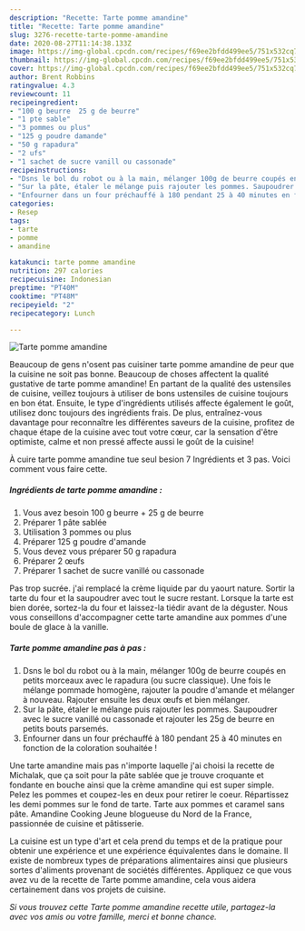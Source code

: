 ```yaml
---
description: "Recette: Tarte pomme amandine"
title: "Recette: Tarte pomme amandine"
slug: 3276-recette-tarte-pomme-amandine
date: 2020-08-27T11:14:38.133Z
image: https://img-global.cpcdn.com/recipes/f69ee2bfdd499ee5/751x532cq70/tarte-pomme-amandine-photo-principale-de-la-recette.jpg
thumbnail: https://img-global.cpcdn.com/recipes/f69ee2bfdd499ee5/751x532cq70/tarte-pomme-amandine-photo-principale-de-la-recette.jpg
cover: https://img-global.cpcdn.com/recipes/f69ee2bfdd499ee5/751x532cq70/tarte-pomme-amandine-photo-principale-de-la-recette.jpg
author: Brent Robbins
ratingvalue: 4.3
reviewcount: 11
recipeingredient:
- "100 g beurre  25 g de beurre"
- "1 pte sable"
- "3 pommes ou plus"
- "125 g poudre damande"
- "50 g rapadura"
- "2 ufs"
- "1 sachet de sucre vanill ou cassonade"
recipeinstructions:
- "Dsns le bol du robot ou à la main, mélanger 100g de beurre coupés en petits morceaux avec le rapadura (ou sucre classique). Une fois le mélange pommade homogène, rajouter la poudre d&#39;amande et mélanger à nouveau. Rajouter ensuite les deux œufs et bien mélanger."
- "Sur la pâte, étaler le mélange puis rajouter les pommes. Saupoudrer avec le sucre vanillé ou cassonade et rajouter les 25g de beurre en petits bouts parsemés."
- "Enfourner dans un four préchauffé à 180 pendant 25 à 40 minutes en fonction de la coloration souhaitée !"
categories:
- Resep
tags:
- tarte
- pomme
- amandine

katakunci: tarte pomme amandine 
nutrition: 297 calories
recipecuisine: Indonesian
preptime: "PT40M"
cooktime: "PT48M"
recipeyield: "2"
recipecategory: Lunch

---
```



![Tarte pomme amandine](https://img-global.cpcdn.com/recipes/f69ee2bfdd499ee5/751x532cq70/tarte-pomme-amandine-photo-principale-de-la-recette.jpg)

Beaucoup de gens n'osent pas cuisiner tarte pomme amandine de peur que la cuisine ne soit pas bonne. Beaucoup de choses affectent la qualité gustative de tarte pomme amandine! En partant de la qualité des ustensiles de cuisine, veillez toujours à utiliser de bons ustensiles de cuisine toujours en bon état. Ensuite, le type d'ingrédients utilisés affecte également le goût, utilisez donc toujours des ingrédients frais. De plus, entraînez-vous davantage pour reconnaître les différentes saveurs de la cuisine, profitez de chaque étape de la cuisine avec tout votre cœur, car la sensation d'être optimiste, calme et non pressé affecte aussi le goût de la cuisine!

<!--inarticleads1-->

À cuire tarte pomme amandine tue seul besion 7 Ingrédients et 3 pas. Voici comment vous faire cette.

##### Ingrédients de tarte pomme amandine :

1. Vous avez besoin 100 g beurre + 25 g de beurre
1. Préparer 1 pâte sablée
1. Utilisation 3 pommes ou plus
1. Préparer 125 g poudre d&#39;amande
1. Vous devez vous préparer 50 g rapadura
1. Préparer 2 œufs
1. Préparer 1 sachet de sucre vanillé ou cassonade


Pas trop sucrée. j&#39;ai remplacé la crème liquide par du yaourt nature. Sortir la tarte du four et la saupoudrer avec tout le sucre restant. Lorsque la tarte est bien dorée, sortez-la du four et laissez-la tiédir avant de la déguster. Nous vous conseillons d&#39;accompagner cette tarte amandine aux pommes d&#39;une boule de glace à la vanille. 

<!--inarticleads2-->

##### Tarte pomme amandine pas à pas :

1. Dsns le bol du robot ou à la main, mélanger 100g de beurre coupés en petits morceaux avec le rapadura (ou sucre classique). Une fois le mélange pommade homogène, rajouter la poudre d&#39;amande et mélanger à nouveau. Rajouter ensuite les deux œufs et bien mélanger.
1. Sur la pâte, étaler le mélange puis rajouter les pommes. Saupoudrer avec le sucre vanillé ou cassonade et rajouter les 25g de beurre en petits bouts parsemés.
1. Enfourner dans un four préchauffé à 180 pendant 25 à 40 minutes en fonction de la coloration souhaitée !


Une tarte amandine mais pas n&#39;importe laquelle j&#39;ai choisi la recette de Michalak, que ça soit pour la pâte sablée que je trouve croquante et fondante en bouche ainsi que la crème amandine qui est super simple. Pelez les pommes et coupez-les en deux pour retirer le coeur. Répartissez les demi pommes sur le fond de tarte. Tarte aux pommes et caramel sans pâte. Amandine Cooking Jeune blogueuse du Nord de la France, passionnée de cuisine et pâtisserie. 

<!--inarticleads1-->

<p>
La cuisine est un type d'art et cela prend du temps et de la pratique pour obtenir une expérience et une expérience équivalentes dans le domaine. Il existe de nombreux types de préparations alimentaires ainsi que plusieurs sortes d'aliments provenant de sociétés différentes. Appliquez ce que vous avez vu de la recette de Tarte pomme amandine, cela vous aidera certainement dans vos projets de cuisine.
</p>

<p>
<i>Si vous trouvez cette Tarte pomme amandine recette utile, partagez-la avec vos amis ou votre famille, merci et bonne chance.</i>
</p>
